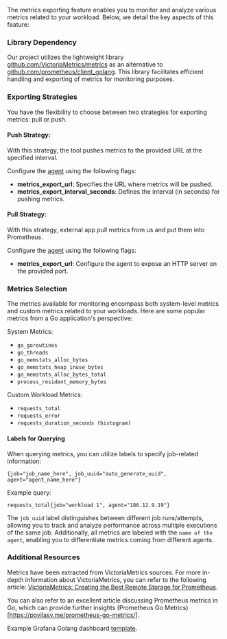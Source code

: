 The metrics exporting feature enables you to monitor and analyze various metrics related to your workload. Below, we detail the key aspects of this feature:

### Library Dependency
Our project utilizes the lightweight library [github.com/VictoriaMetrics/metrics](https://github.com/VictoriaMetrics/metrics) as an alternative to [github.com/prometheus/client_golang](https://github.com/prometheus/client_golang). This library facilitates efficient handling and exporting of metrics for monitoring purposes.

### Exporting Strategies
You have the flexibility to choose between two strategies for exporting metrics: pull or push.

#### Push Strategy:

With this strategy, the tool pushes metrics to the provided URL at the specified interval.

Configure the [agent](/loadbot/setup/agent/) using the following flags:

- **metrics_export_url**: Specifies the URL where metrics will be pushed.
- **metrics_export_interval_seconds**: Defines the interval (in seconds) for pushing metrics.

#### Pull Strategy:
With this strategy, external app pull metrics from us and put them into Prometheus.

Configure the [agent](/loadbot/setup/agent/) using the following flags:
- **metrics_export_url**: Configure the agent to expose an HTTP server on the provided port.


### Metrics Selection

The metrics available for monitoring encompass both system-level metrics and custom metrics related to your workloads. Here are some popular metrics from a Go application's perspective:

System Metrics:

- `go_goroutines`
- `go_threads`
- `go_memstats_alloc_bytes`
- `go_memstats_heap_inuse_bytes`
- `go_memstats_alloc_bytes_total`
- `process_resident_memory_bytes`

Custom Workload Metrics:

- `requests_total`
- `requests_error`
- `requests_duration_seconds (histogram)`

#### Labels for Querying
When querying metrics, you can utilize labels to specify job-related information:

```
{job="job_name_here", job_uuid="auto_generate_uuid", agent="agent_name_here"}
```

Example query:
```
requests_total{job="workload 1", agent="186.12.9.19"}
```

The `job_uuid` label distinguishes between different job runs/attempts, allowing you to track and analyze performance across multiple executions of the same job. Additionally, all metrics are labeled with the `name of the agent`, enabling you to differentiate metrics coming from different agents.

### Additional Resources
Metrics have been extracted from VictoriaMetrics sources. For more in-depth information about VictoriaMetrics, you can refer to the following article: [VictoriaMetrics: Creating the Best Remote Storage for Prometheus](https://faun.pub/victoriametrics-creating-the-best-remote-storage-for-prometheus-5d92d66787ac).

You can also refer to an excellent article discussing Prometheus metrics in Go, which can provide further insights (Prometheus Go Metrics)[https://povilasv.me/prometheus-go-metrics/].

Example Grafana Golang dashboard [template](https://grafana.com/grafana/dashboards/10376-generic-go-process/).
